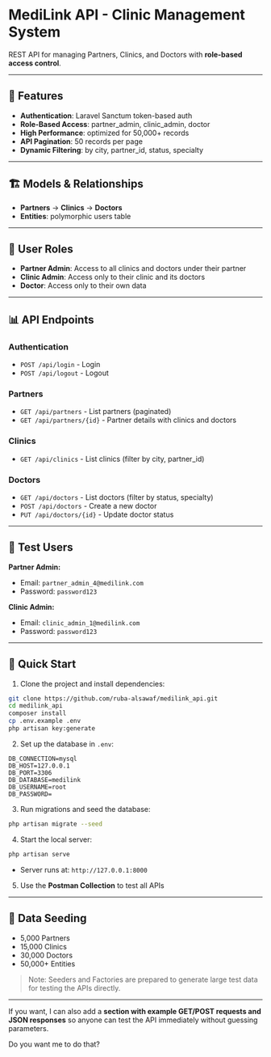 # MediLink API - Clinic Management System

REST API for managing Partners, Clinics, and Doctors with **role-based access control**.

---

## 🎯 Features

* **Authentication**: Laravel Sanctum token-based auth
* **Role-Based Access**: partner_admin, clinic_admin, doctor
* **High Performance**: optimized for 50,000+ records
* **API Pagination**: 50 records per page
* **Dynamic Filtering**: by city, partner_id, status, specialty

---

## 🏗️ Models & Relationships

* **Partners** → **Clinics** → **Doctors**
* **Entities**: polymorphic users table

---

## 🔑 User Roles

* **Partner Admin**: Access to all clinics and doctors under their partner
* **Clinic Admin**: Access only to their clinic and its doctors
* **Doctor**: Access only to their own data

---

## 📊 API Endpoints

### Authentication

* `POST /api/login` - Login
* `POST /api/logout` - Logout

### Partners

* `GET /api/partners` - List partners (paginated)
* `GET /api/partners/{id}` - Partner details with clinics and doctors

### Clinics

* `GET /api/clinics` - List clinics (filter by city, partner_id)

### Doctors

* `GET /api/doctors` - List doctors (filter by status, specialty)
* `POST /api/doctors` - Create a new doctor
* `PUT /api/doctors/{id}` - Update doctor status

---

## 👥 Test Users

**Partner Admin:**

* Email: `partner_admin_4@medilink.com`
* Password: `password123`

**Clinic Admin:**

* Email: `clinic_admin_1@medilink.com`
* Password: `password123`

---

## 🚀 Quick Start

1. Clone the project and install dependencies:

```bash
git clone https://github.com/ruba-alsawaf/medilink_api.git
cd medilink_api
composer install
cp .env.example .env
php artisan key:generate
```

2. Set up the database in `.env`:

```env
DB_CONNECTION=mysql
DB_HOST=127.0.0.1
DB_PORT=3306
DB_DATABASE=medilink
DB_USERNAME=root
DB_PASSWORD=
```

3. Run migrations and seed the database:

```bash
php artisan migrate --seed
```

4. Start the local server:

```bash
php artisan serve
```

* Server runs at: `http://127.0.0.1:8000`

5. Use the **Postman Collection** to test all APIs

---

## 💾 Data Seeding

* 5,000 Partners
* 15,000 Clinics
* 30,000 Doctors
* 50,000+ Entities

> Note: Seeders and Factories are prepared to generate large test data for testing the APIs directly.

---

If you want, I can also add a **section with example GET/POST requests and JSON responses** so anyone can test the API immediately without guessing parameters.

Do you want me to do that?
